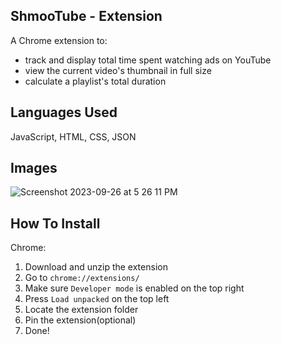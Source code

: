 ## ShmooTube - Extension

A Chrome extension to:
- track and display total time spent watching ads on YouTube
- view the current video's thumbnail in full size
- calculate a playlist's total duration

## Languages Used

JavaScript, HTML, CSS, JSON

## Images

![Screenshot 2023-09-26 at 5 26 11 PM](https://github.com/jpnortonwastaken/youtube-stats-extension/assets/132861519/7dd3bdcb-37c9-4dac-8f8f-f0fd204954a8)

## How To Install

Chrome:
1. Download and unzip the extension
2. Go to `chrome://extensions/`
3. Make sure `Developer mode` is enabled on the top right
4. Press `Load unpacked` on the top left
5. Locate the extension folder
6. Pin the extension(optional)
7. Done!
